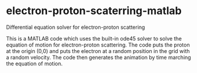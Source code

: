 # electron-proton-scaterring-matlab

Differential equation solver for electron-proton scattering


This is a MATLAB code which uses the built-in ode45 solver to solve the equation of motion for electron-proton scattering. 
The code puts the proton at the origin (0,0) and puts the electron at a random position in the grid with a random velocity. 
The code then generates the animation by time marching the equation of motion. 
